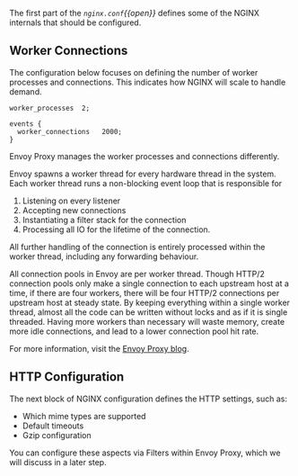 The first part of the _`nginx.conf`{{open}}_ defines some of the NGINX internals that should be configured.

## Worker Connections

The configuration below focuses on defining the number of worker processes and connections. This indicates how NGINX will scale to handle demand.

```
worker_processes  2;

events {
  worker_connections   2000;
}
```

Envoy Proxy manages the worker processes and connections differently.

Envoy spawns a worker thread for every hardware thread in the system. Each worker thread runs a non-blocking event loop that is responsible for

1. Listening on every listener
2. Accepting new connections
3. Instantiating a filter stack for the connection
4. Processing all IO for the lifetime of the connection.

All further handling of the connection is entirely processed within the worker thread, including any forwarding behaviour.

All connection pools in Envoy are per worker thread. Though HTTP/2 connection pools only make a single connection to each upstream host at a time, if there are four workers, there will be four HTTP/2 connections per upstream host at steady state. By keeping everything within a single worker thread, almost all the code can be written without locks and as if it is single threaded.  Having more workers than necessary will waste memory, create more idle connections, and lead to a lower connection pool hit rate.

For more information, visit the [Envoy Proxy blog](https://blog.envoyproxy.io/envoy-threading-model-a8d44b922310).

## HTTP Configuration

The next block of NGINX configuration defines the HTTP settings, such as:
* Which mime types are supported
* Default timeouts
* Gzip configuration

You can configure these aspects via Filters within Envoy Proxy, which we will discuss in a later step.